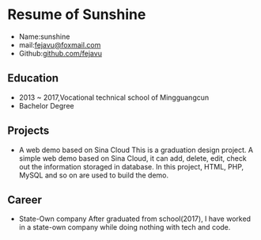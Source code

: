 # Resume of Sunshine

- Name:sunshine
- mail:[fejavu@foxmail.com](mailto:fejavu@foxmail.com)
- Github:[github.com/fejavu](https://www.github.com/fejavu)


## Education
- 2013 ~ 2017,Vocational technical school of Mingguangcun
- Bachelor Degree

## Projects
- A web demo based on Sina Cloud
This is a graduation design project. A simple web demo based on Sina Cloud, it can add, delete, edit, check out the information storaged in database. In this project, HTML, PHP, MySQL and so on are used to build the demo.

## Career
- State-Own company
After graduated from school(2017), I have worked in a state-own company while doing nothing with tech and code.
